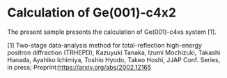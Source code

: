 # Calculation of Ge(001)-c4x2

The present sample presents the calculation of Ge(001)-c4xs system [1].

[1] Two-stage data-analysis method for total-reflection high-energy positron diffraction (TRHEPD),  Kazuyuki Tanaka, Izumi Mochizuki, Takashi Hanada, Ayahiko Ichimiya, Toshio Hyodo, Takeo Hoshi, JJAP Conf. Series, in press; Preprint:https://arxiv.org/abs/2002.12165 


